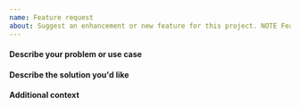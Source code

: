 ```yaml
---
name: Feature request
about: Suggest an enhancement or new feature for this project. NOTE Features for SDKs should be reported in the respective SDK repo.
---
```


#### Describe your problem or use case
<!-- A clear and concise description of what the problem is and what you are trying to accomplish. -->

#### Describe the solution you'd like
<!-- A clear and concise description of how you think a solution could look like. -->

#### Additional context
<!-- Add any other context about the feature request here. -->
